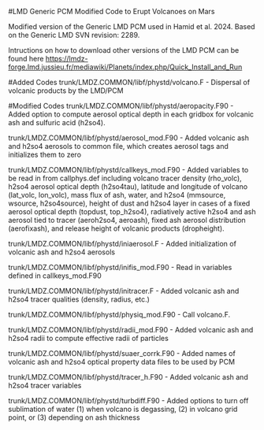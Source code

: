#LMD Generic PCM Modified Code to Erupt Volcanoes on Mars

Modified version of the Generic LMD PCM used in Hamid et al. 2024. Based on the Generic LMD SVN revision: 2289.

Intructions on how to download other versions of the LMD PCM can be found here https://lmdz-forge.lmd.jussieu.fr/mediawiki/Planets/index.php/Quick_Install_and_Run

#Added Codes
trunk/LMDZ.COMMON/libf/phystd/volcano.F - Dispersal of volcanic products by the LMD/PCM

#Modified Codes
trunk/LMDZ.COMMON/libf/phystd/aeropacity.F90 -  Added option to compute aerosol optical depth in each gridbox for volcanic ash and sulfuric acid (h2so4).

trunk/LMDZ.COMMON/libf/phystd/aerosol_mod.F90 - Added volcanic ash and h2so4 aerosols to common file, which creates aerosol tags and initializes them to zero

trunk/LMDZ.COMMON/libf/phystd/callkeys_mod.F90 - Added variables to be read in from callphys.def including volcano tracer density (rho_volc), h2so4 aerosol optical depth (h2so4tau), latitude and longitude of volcano (lat_volc, lon_volc), mass flux of ash, water, and h2so4 (mmsource, wsource, h2so4source), height of dust and h2so4 layer in cases of a fixed aerosol optical depth (topdust, top_h2so4), radiatively active h2so4 and ash aerosol tied to tracer (aeroh2so4, aeroash), fixed ash aerosol distribution (aerofixash), and release height of volcanic products (dropheight).

trunk/LMDZ.COMMON/libf/phystd/iniaerosol.F - Added initialization of volcanic ash and h2so4 aerosols 

trunk/LMDZ.COMMON/libf/phystd/inifis_mod.F90 - Read in variables defined in callkeys_mod.F90

trunk/LMDZ.COMMON/libf/phystd/initracer.F - Added volcanic ash and h2so4 tracer qualities (density, radius, etc.)

trunk/LMDZ.COMMON/libf/phystd/physiq_mod.F90 - Call volcano.F. 

trunk/LMDZ.COMMON/libf/phystd/radii_mod.F90 - Added volcanic ash and h2so4 radii to compute effective radii of particles

trunk/LMDZ.COMMON/libf/phystd/suaer_corrk.F90 - Added names of volcanic ash and h2so4 optical property data files to be used by PCM 

trunk/LMDZ.COMMON/libf/phystd/tracer_h.F90 - Added volcanic ash and h2so4 tracer variables

trunk/LMDZ.COMMON/libf/phystd/turbdiff.F90 - Added options to turn off sublimation of water (1) when volcano is degassing, (2) in volcano grid point, or (3) depending on ash thickness
